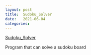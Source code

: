 ```yaml
---
layout: post
title:  Sudoku_Solver
date:   2021-06-04
categories:
---
```

[Sudoku_Solver](https://github.com/ShaneBeuerman/Sudoku_Solver)

Program that can solve a sudoku board